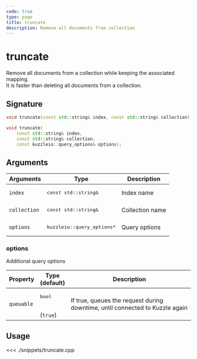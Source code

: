 ```yaml
---
code: true
type: page
title: truncate
description: Remove all documents from collection
---
```


# truncate

Remove all documents from a collection while keeping the associated mapping.  
It is faster than deleting all documents from a collection.

## Signature

```cpp
void truncate(const std::string& index, const std::string& collection);

void truncate(
    const std::string& index,
    const std::string& collection,
    const kuzzleio::query_options& options);
```

## Arguments

| Arguments    | Type                                 | Description     |
| ------------ | ------------------------------------ | --------------- |
| `index`      | <pre>const std::string&</pre>        | Index name      |
| `collection` | <pre>const std::string&</pre>        | Collection name |
| `options`    | <pre>kuzzleio::query_options\*</pre> | Query options   |

### options

Additional query options

| Property   | Type<br/>(default)           | Description                                                                  |
| ---------- | ---------------------------- | ---------------------------------------------------------------------------- |
| `queuable` | <pre>bool</pre><br/>(`true`) | If true, queues the request during downtime, until connected to Kuzzle again |

## Usage

<<< ./snippets/truncate.cpp
